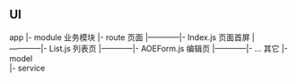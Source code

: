 ## UI
app
 |- module 业务模块
        |- route 页面
        |————|- Index.js 页面首屏
        |————|- List.js 列表页
        |————|- AOEForm.js 编辑页
        |————|- ... 其它
        |- model   
        |- service